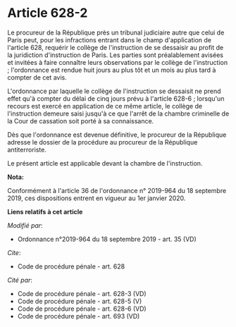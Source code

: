 # Article 628-2

Le procureur de la République près un   tribunal judiciaire autre que celui de Paris peut, pour les infractions entrant dans
le champ d'application de l'article 628, requérir le collège de l'instruction de se dessaisir au profit de la juridiction
d'instruction de Paris. Les parties sont préalablement avisées et invitées à faire connaître leurs observations par le
collège de l'instruction ; l'ordonnance est rendue huit jours au plus tôt et un mois au plus tard à compter de cet avis. 

L'ordonnance par laquelle le collège de l'instruction se dessaisit ne prend effet qu'à compter du délai de cinq jours prévu à
l'article 628-6 ; lorsqu'un recours est exercé en application de ce même article, le collège de l'instruction demeure saisi
jusqu'à ce que l'arrêt de la chambre criminelle de la Cour de cassation soit porté à sa connaissance. 

Dès que l'ordonnance est devenue définitive, le procureur de la République adresse le dossier de la procédure au procureur de
la République antiterroriste. 

Le présent article est applicable devant la chambre de l'instruction.

**Nota:**

Conformément à l'article 36 de l'ordonnance n° 2019-964 du 18 septembre 2019, ces dispositions entrent en vigueur au 1er
janvier 2020.

**Liens relatifs à cet article**

_Modifié par_:

  - Ordonnance n°2019-964 du 18 septembre 2019 - art. 35 (VD)

_Cite_:

  - Code de procédure pénale - art. 628

_Cité par_:

  - Code de procédure pénale - art. 628-3 (VD)
  - Code de procédure pénale - art. 628-5 (V)
  - Code de procédure pénale - art. 628-6 (VD)
  - Code de procédure pénale - art. 693 (VD)

